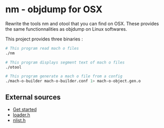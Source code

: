 # nm - objdump for OSX

Rewrite the tools nm and otool that you can find on OSX.
These provides the same functionnalities as objdump on Linux softwares.

This project provides three binaries :
```bash
# This program read mach o files
./nm
```
```bash
# This program displays segment text of mach o files
./otool
```
```bash
# This program generate a mach o file from a config
./mach-o-builder mach-o-builder.conf 1> mach-o-object.gen.o
```
## External sources
- [Get started](https://lowlevelbits.org/parsing-mach-o-files/)
- [loader.h](https://opensource.apple.com/source/cctools/cctools-795/include/mach-o/loader.h)
- [nlist.h](https://opensource.apple.com/source/xnu/xnu-201/EXTERNAL_HEADERS/mach-o/nlist.h)
